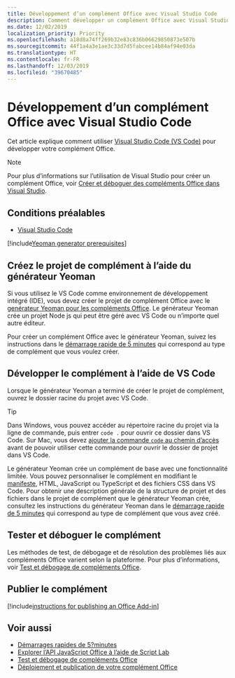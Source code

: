 ```yaml
---
title: Développement d’un complément Office avec Visual Studio Code
description: Comment développer un complément Office avec Visual Studio Code
ms.date: 12/02/2019
localization_priority: Priority
ms.openlocfilehash: a18d8a74ff269b32e83c836b06629850873e507b
ms.sourcegitcommit: 44f1a4a3e1ae3c33d7d5fabcee14b84af94e03da
ms.translationtype: HT
ms.contentlocale: fr-FR
ms.lasthandoff: 12/03/2019
ms.locfileid: "39670485"
---
```

# <a name="develop-office-add-ins-with-visual-studio-code"></a>Développement d’un complément Office avec Visual Studio Code

Cet article explique comment utiliser [Visual Studio Code (VS Code)](https://code.visualstudio.com) pour développer votre complément Office.

> [!NOTE]
> Pour plus d’informations sur l’utilisation de Visual Studio pour créer un complément Office, voir [Créer et déboguer des compléments Office dans Visual Studio](create-and-debug-office-add-ins-in-visual-studio.md).

## <a name="prerequisites"></a>Conditions préalables

- [Visual Studio Code](https://code.visualstudio.com/)

[!include[Yeoman generator prerequisites](../includes/quickstart-yo-prerequisites.md)]

## <a name="create-the-add-in-project-using-the-yeoman-generator"></a>Créez le projet de complément à l’aide du générateur Yeoman

Si vous utilisez le VS Code comme environnement de développement intégré (IDE), vous devez créer le projet de complément Office avec le [genérateur Yeoman pour les compléments Office](https://github.com/OfficeDev/generator-office). Le générateur Yeoman crée un projet Node js qui peut être géré avec VS Code ou n’importe quel autre éditeur. 

Pour créer un complément Office avec le générateur Yeoman, suivez les instructions dans le [démarrage rapide de 5 minutes](../index.md) qui correspond au type de complément que vous voulez créer.

## <a name="develop-the-add-in-using-vs-code"></a>Développer le complément à l’aide de VS Code

Lorsque le générateur Yeoman a terminé de créer le projet de complément, ouvrez le dossier racine du projet avec VS Code. 

> [!TIP]
> Dans Windows, vous pouvez accéder au répertoire racine du projet via la ligne de commande, puis entrer `code .` pour ouvrir ce dossier dans VS Code. Sur Mac, vous devez [ajouter la commande `code` au chemin d’accès](https://code.visualstudio.com/docs/setup/mac#_launching-from-the-command-line) avant de pouvoir utiliser cette commande pour ouvrir le dossier de projet dans VS Code.

Le générateur Yeoman crée un complément de base avec une fonctionnalité limitée. Vous pouvez personnaliser le complément en modifiant le [manifeste](add-in-manifests.md), HTML, JavaScript ou TypeScript et des fichiers CSS dans VS Code. Pour obtenir une description générale de la structure de projet et des fichiers dans le projet de complément que le générateur Yeoman crée, consultez les instructions du générateur Yeoman dans le [démarrage rapide de 5 minutes](../index.md) qui correspond au type de complément que vous avez créé.

## <a name="test-and-debug-the-add-in"></a>Tester et déboguer le complément

Les méthodes de test, de débogage et de résolution des problèmes liés aux compléments Office varient selon la plateforme. Pour plus d’informations, voir [Test et débogage de compléments Office](../testing/test-debug-office-add-ins.md).

## <a name="publish-the-add-in"></a>Publier le complément

[!include[instructions for publishing an Office Add-in](../includes/publish-add-in.md)]

## <a name="see-also"></a>Voir aussi

- [Démarrages rapides de 5?minutes](../index.md)
- [Explorer l’API JavaScript Office à l’aide de Script Lab](../overview/explore-with-script-lab.md)
- [Test et débogage de compléments Office](../testing/test-debug-office-add-ins.md)
- [Déploiement et publication de votre complément Office](../publish/publish.md)